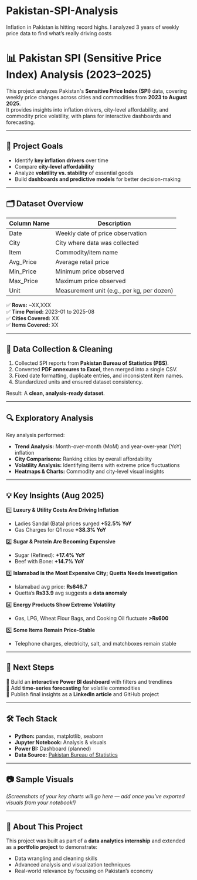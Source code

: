 # Pakistan-SPI-Analysis
Inflation in Pakistan is hitting record highs. I analyzed 3 years of weekly price data to find what’s really driving costs

# 📊 Pakistan SPI (Sensitive Price Index) Analysis (2023–2025)

This project analyzes Pakistan's **Sensitive Price Index (SPI)** data, covering weekly price changes across cities and commodities from **2023 to August 2025**.  
It provides insights into inflation drivers, city-level affordability, and commodity price volatility, with plans for interactive dashboards and forecasting.

---

## 🎯 Project Goals
- Identify **key inflation drivers** over time
- Compare **city-level affordability**
- Analyze **volatility vs. stability** of essential goods
- Build **dashboards and predictive models** for better decision-making

---

## 🗂️ Dataset Overview

| Column Name     | Description                                  |
|-----------------|----------------------------------------------|
| Date            | Weekly date of price observation             |
| City            | City where data was collected                |
| Item            | Commodity/item name                          |
| Avg_Price       | Average retail price                         |
| Min_Price       | Minimum price observed                       |
| Max_Price       | Maximum price observed                       |
| Unit            | Measurement unit (e.g., per kg, per dozen)   |

✅ **Rows:** ~XX,XXX  
✅ **Time Period:** 2023-01 to 2025-08  
✅ **Cities Covered:** XX  
✅ **Items Covered:** XX  

---

## 🧹 Data Collection & Cleaning

1. Collected SPI reports from **Pakistan Bureau of Statistics (PBS)**.  
2. Converted **PDF annexures to Excel**, then merged into a single CSV.  
3. Fixed date formatting, duplicate entries, and inconsistent item names.  
4. Standardized units and ensured dataset consistency.  

Result: A **clean, analysis-ready dataset**.

---

## 🔍 Exploratory Analysis

Key analysis performed:
- **Trend Analysis:** Month-over-month (MoM) and year-over-year (YoY) inflation
- **City Comparisons:** Ranking cities by overall affordability
- **Volatility Analysis:** Identifying items with extreme price fluctuations
- **Heatmaps & Charts:** Commodity and city-level visual insights

---

## 💡 Key Insights (Aug 2025)

1️⃣ **Luxury & Utility Costs Are Driving Inflation**  
- Ladies Sandal (Bata) prices surged **+52.5% YoY**  
- Gas Charges for Q1 rose **+38.3% YoY**

2️⃣ **Sugar & Protein Are Becoming Expensive**  
- Sugar (Refined): **+17.4% YoY**  
- Beef with Bone: **+14.7% YoY**

3️⃣ **Islamabad is the Most Expensive City; Quetta Needs Investigation**  
- Islamabad avg price: **₨646.7**  
- Quetta’s **₨33.9** avg suggests a **data anomaly**

4️⃣ **Energy Products Show Extreme Volatility**  
- Gas, LPG, Wheat Flour Bags, and Cooking Oil fluctuate **>₨600**

5️⃣ **Some Items Remain Price-Stable**  
- Telephone charges, electricity, salt, and matchboxes remain stable

---

## 🚀 Next Steps

🔹 Build an **interactive Power BI dashboard** with filters and trendlines  
🔹 Add **time-series forecasting** for volatile commodities  
🔹 Publish final insights as a **LinkedIn article** and GitHub project  

---

## 🛠️ Tech Stack

- **Python:** pandas, matplotlib, seaborn  
- **Jupyter Notebook:** Analysis & visuals  
- **Power BI:** Dashboard (planned)  
- **Data Source:** [Pakistan Bureau of Statistics](https://www.pbs.gov.pk/)  

---

## 📷 Sample Visuals

_(Screenshots of your key charts will go here — add once you’ve exported visuals from your notebook!)_

---

## 📌 About This Project

This project was built as part of a **data analytics internship** and extended as a **portfolio project** to demonstrate:  
- Data wrangling and cleaning skills  
- Advanced analysis and visualization techniques  
- Real-world relevance by focusing on Pakistan’s economy

